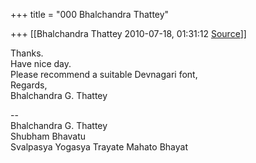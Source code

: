 +++
title = "000 Bhalchandra Thattey"

+++
[[Bhalchandra Thattey	2010-07-18, 01:31:12 [Source](https://groups.google.com/g/samskrita/c/tSYUv0-pOE0)]]



Thanks.  
Have nice day.  
Please recommend a suitable Devnagari font,  
Regards,  
Bhalchandra G. Thattey  
  
--  
Bhalchandra G. Thattey  
Shubham Bhavatu  
Svalpasya Yogasya Trayate Mahato Bhayat  

